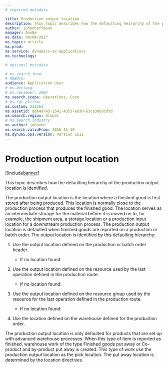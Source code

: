 ```yaml
---
# required metadata

title: Production output location
description: This topic describes how the defaulting heirarchy of the production output location is identified.
author: johanhoffmann
manager: AnnBe
ms.date: 04/04/2017
ms.topic: article
ms.prod: 
ms.service: dynamics-ax-applications
ms.technology: 

# optional metadata

# ms.search.form: 
# ROBOTS: 
audience: Application User
# ms.devlang: 
# ms.reviewer: 2084
ms.search.scope: Operations, Core
# ms.tgt_pltfrm: 
ms.custom: 221264
ms.assetid: dde49743-1541-4353-a030-63ca3069cd7d
ms.search.region: Global
# ms.search.industry: 
ms.author: johanho
ms.search.validFrom: 2016-11-30
ms.dyn365.ops.version: Version 1611
---
```


# Production output location

[!include[banner](../includes/banner.md)]

This topic describes how the defaulting heirarchy of the production output location is identified.

The production output location is the location where a finished good is first stored after being produced. This location is normally close to the production process that produces the finished good. The location serves as an intermediate storage for the material before it is moved on to, for example, the shipment area, a storage location or a production input location for a downstream production process. 
The production output location is defaulted when finished goods are reported on a production or batch order. The output location is identified by this defaulting hierarchy:
1.	Use the output location defined on the production or batch order header.

    -   If no location found: 

2.	Use the output location defined on the resource used by the last operation defined in the production route.

    -   If no location found:

3.	Use the output location defined on the resource group used by the resource for the last operation defined in the production route.

    -   If no location found:

4.	Use the location defined on the warehouse defined for the production order.

The production output location is only defaulted for products that are set up with advanced warehouse processes. When this type of item is reported as finished, warehouse work of the type Finished goods put away or Co-product and by-product put away is created. This type of work use the production output location as the pick location. The put away location is determined by the location directives.
